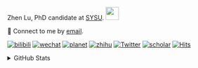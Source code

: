 <p>Zhen Lu, PhD candidate at <a href="https://phs.sysu.edu.cn/">SYSU</a>. <img src="https://media.giphy.com/media/WUlplcMpOCEmTGBtBW/giphy.gif" width="30">
</em></p>

💬 Connect to me by [email](mailto:luzh29@mail2.sysu.edu.cn).

[![bilibili](https://img.shields.io/badge/陆震同学-B站-yellow)](https://space.bilibili.com/32159908) [![wechat](https://img.shields.io/badge/陆震生物统计-微信公众号-important)](https://leslie-lu.github.io/uploads/qrcode.jpg) [![planet](https://img.shields.io/badge/陆震-知识星球-blueviolet)](https://wx.zsxq.com/dweb2) [![zhihu](https://img.shields.io/badge/陆震同学-知乎-blue)](https://www.zhihu.com/people/edison-70-18) [![Twitter](https://img.shields.io/badge/callmeleslielu-Twitter-ff69b4)](https://twitter.com/callmeleslielu) [![scholar](https://img.shields.io/badge/ZhenLu-Scholar-00ffff)](https://scholar.google.com/citations?user=LKLQ1g8AAAAJ) [![Hits](https://hits.seeyoufarm.com/api/count/incr/badge.svg?url=https%3A%2F%2Fgithub.com%2FLeslie-Lu%2FLeslie-Lu&count_bg=%2379C83D&title_bg=%23555555&icon=&icon_color=%23E7E7E7&title=hits&edge_flat=false)](https://hits.seeyoufarm.com)

<details>
 
<summary>GitHub Stats</summary>


<!--START_SECTION:waka-->
**🐱 My GitHub Data** 

> 📦 201.9 kB Used in GitHub's Storage 
 > 
> 🏆 228 Contributions in the Year 2023
 > 
> 🚫 Not Opted to Hire
 > 
> 📜 10 Public Repositories 
 > 
> 🔑 3 Private Repositories 
 > 
**I'm an Early 🐤** 

```text
🌞 Morning                11 commits          █░░░░░░░░░░░░░░░░░░░░░░░░   05.12 % 
🌆 Daytime                143 commits         █████████████████░░░░░░░░   66.51 % 
🌃 Evening                60 commits          ███████░░░░░░░░░░░░░░░░░░   27.91 % 
🌙 Night                  1 commits           ░░░░░░░░░░░░░░░░░░░░░░░░░   00.47 % 
```
📅 **I'm Most Productive on Wednesday** 

```text
Monday                   36 commits          ████░░░░░░░░░░░░░░░░░░░░░   16.74 % 
Tuesday                  49 commits          ██████░░░░░░░░░░░░░░░░░░░   22.79 % 
Wednesday                57 commits          ███████░░░░░░░░░░░░░░░░░░   26.51 % 
Thursday                 15 commits          ██░░░░░░░░░░░░░░░░░░░░░░░   06.98 % 
Friday                   24 commits          ███░░░░░░░░░░░░░░░░░░░░░░   11.16 % 
Saturday                 10 commits          █░░░░░░░░░░░░░░░░░░░░░░░░   04.65 % 
Sunday                   24 commits          ███░░░░░░░░░░░░░░░░░░░░░░   11.16 % 
```


**I Mostly Code in HTML** 

```text
HTML                     5 repos             ██████████░░░░░░░░░░░░░░░   38.46 % 
R                        4 repos             ████████░░░░░░░░░░░░░░░░░   30.77 % 
SAS                      3 repos             ██████░░░░░░░░░░░░░░░░░░░   23.08 % 
Python                   1 repo              ██░░░░░░░░░░░░░░░░░░░░░░░   07.69 % 
```




 Last Updated on 28/10/2023 18:39:00 UTC
<!--END_SECTION:waka-->

-----

**NOTE: Top languages does not indicate my skill level or anything like that. It is just a metric of which languages have been hosted by me on GitHub based on the usage across repositories.**

</details>
